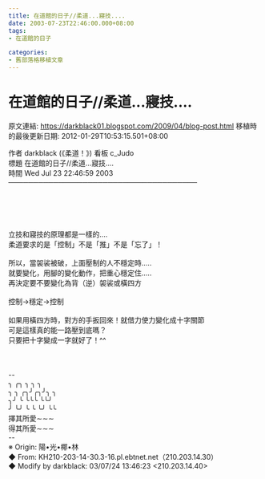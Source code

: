 ```yaml
---
title: 在道館的日子//柔道...寢技....
date: 2003-07-23T22:46:00.000+08:00
tags: 
- 在道館的日子

categories:
- 舊部落格移植文章
---
```


# 在道館的日子//柔道...寢技....

原文連結: https://darkblack01.blogspot.com/2009/04/blog-post.html
移植時的最後更新日期: 2012-01-29T10:53:15.501+08:00

作者 darkblack (《柔道！》) 看板 c_Judo<br />標題 在道館的日子//柔道...寢技....<br />時間 Wed Jul 23 22:46:59 2003<br />──────────────────────────────────────<br /><br /><a name='more'></a><br /><br /><br /><br />立技和寢技的原理都是一樣的....<br />柔道要求的是「控制」不是「推」不是「忘了」！<br /><br />所以，當袈裟被破，上面壓制的人不穩定時.....<br />就要變化，用腳的變化動作，把重心穩定住.....<br />再決定要不要變化為背（逆）袈裟或橫四方<br /><br />控制→穩定→控制<br /><br />如果用橫四方時，對方的手扳回來！就借力使力變化成十字關節<br />可是這樣真的能一路壓到底嗎？<br />只要把十字變成一字就好了！^^<br /><br /><br /><br />--<br />╮ ╭╮ ╮ ╮ ╮<br />╮ ╮ ╭╮╯╭╮╯╮ ╮<br />╮╯ ╰ ╰╰╰ ╰╰╯<br />╯ ╰╯ ╰ ╰ ╰╯ ╰╰<br />擇其所愛∼∼∼<br />得其所愛∼∼∼<br />--<br />※ Origin: 陽•光•椰•林<br />◆ From: KH210-203-14-30.3-16.pl.ebtnet.net（210.203.14.30）<br />◆ Modify by darkblack: 03/07/24 13:46:23 &lt;210.203.14.40&gt;
